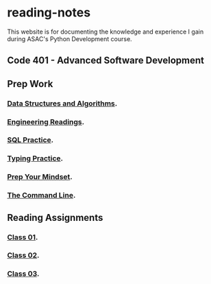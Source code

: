 # reading-notes

This website is for documenting the knowledge and experience I gain during ASAC's Python Development course.

## Code 401 - Advanced Software Development

## Prep Work

### [Data Structures and Algorithms](https://github.com/AymanMalkawi122/reading-notes/tree/main/Code%20401/Data%20Structures%20and%20Algorithms).

### [Engineering Readings](https://github.com/AymanMalkawi122/reading-notes/tree/main/Code%20401/Engineering%20Readings).

### [SQL Practice](https://github.com/AymanMalkawi122/reading-notes/tree/main/Code%20401/SQL%20Practice).

### [Typing Practice](https://github.com/AymanMalkawi122/reading-notes/tree/main/Code%20401/Typing%20Practice).

### [Prep Your Mindset](https://github.com/AymanMalkawi122/reading-notes/tree/main/Code%20401/Prep%20Your%20Mindset).

### [The Command Line](https://github.com/AymanMalkawi122/reading-notes/tree/main/Code%20401/The%20Command%20Line).

## Reading Assignments

### [Class 01](https://github.com/AymanMalkawi122/reading-notes/tree/main/Class%20Reading/class01).

### [Class 02](https://github.com/AymanMalkawi122/reading-notes/tree/main/Class%20Reading/class02).

### [Class 03](https://github.com/AymanMalkawi122/reading-notes/tree/main/Class%20Reading/class03).